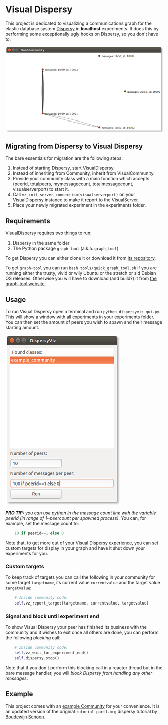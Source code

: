 # Visual Dispersy
This project is dedicated to visualizing a communications graph for the elastic database system [Dispersy](https://github.com/Tribler/dispersy) in **localhost** experiments.
It does this by performing some exceptionally ugly hooks on Dispersy, so you don't have to.

![Graph Preview](doc/preview_graph.png)

## Migrating from Dispersy to Visual Dispersy
The bare essentials for migration are the following steps:

1. Instead of starting Dispersy, start VisualDispersy.
2. Instead of inheriting from Community, inherit from VisualCommunity.
3. Provide your community class with a main function which accepts (peerid, totalpeers, mymessagecount, totalmessagecount, visualserverport) to start it.
4. Call `vz_init_server_connection(visualserverport)` on your VisualDispersy instance to make it report to the VisualServer.
5. Place your newly migrated experiment in the experiments folder.

## Requirements
VisualDispersy requires two things to run:

1. Dispersy in the same folder
2. The Python package `graph-tool` (a.k.a. `graph_tool`)

To get Dispersy you can either clone it or download it from [its repository](https://github.com/Tribler/dispersy).

To get `graph-tool` you can run `bash tools/quick_graph_tool.sh` if you are running either the trusty, vivid or wily Ubuntu or the stretch or sid Debian OS releases.
Otherwise you will have to download (and build?) it from [the graph-tool website](https://graph-tool.skewed.de/download).

## Usage
To run Visual Dispersy open a terminal and run `python dispersyviz_gui.py`.
This will show a window with all experiments in your experiments folder.
You can then set the amount of peers you wish to spawn and their message starting amount.

![GUI Preview](doc/preview_gui.png)

**_PRO TIP:_** _you can use python in the message count line with the variable peerid (in range of 1~peercount per spawned process)._
You can, for example, set the message count to:
```python
    10 if peerid==1 else 0
```

Note that, to get more out of your Visual Dispersy experience, you can set custom targets for display in your graph and have it shut down your experiments for you.

### Custom targets
To keep track of targets you can call the following in your community for some target `targetname`, its current value `currentvalue` and the target value `targetvalue`:
```python
    # Inside community code:
    self.vz_report_target(targetname, currentvalue, targetvalue)
```

### Signal and block until experiment end
To show Visual Dispersy your peer has finished its business with the community and it wishes to exit once all others are done, you can perform the following *blocking* call:
```python
    # Inside community code:
    self.vz_wait_for_experiment_end()
    self.dispersy.stop()
```

Note that if you don't perform this blocking call in a reactor thread but in the bare message handler, you will *block Dispersy from handling any other messages*.

## Example
This project comes with an [example Community](experiments/example_community.py) for your convenience.
It is an updated version of the original `tutorial-part1.org` dispersy tutorial by [Boudewijn Schoon](https://github.com/boudewijn-tribler).
